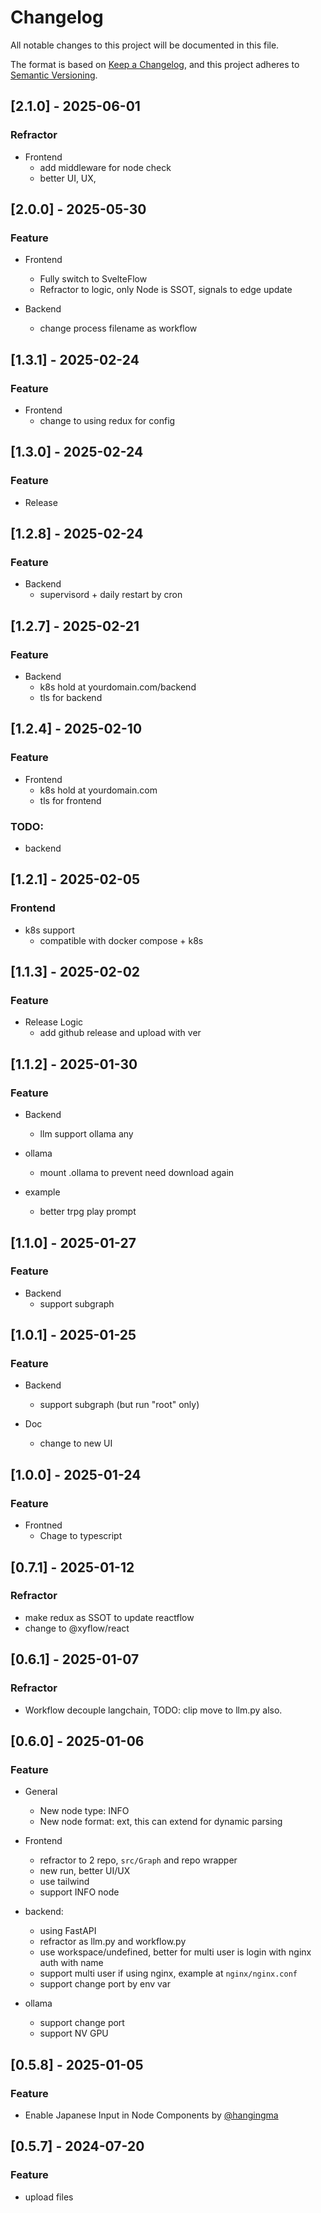 # Changelog

All notable changes to this project will be documented in this file.

The format is based on [Keep a Changelog](https://keepachangelog.com/en/1.0.0/),
and this project adheres to [Semantic Versioning](https://semver.org/spec/v2.0.0.html).

## [2.1.0] - 2025-06-01
### Refractor
* Frontend
  * add middleware for node check
  * better UI, UX, 


## [2.0.0] - 2025-05-30
### Feature
* Frontend
  * Fully switch to SvelteFlow
  * Refractor to logic, only Node is SSOT, signals to edge update

* Backend
  * change process filename as workflow


## [1.3.1] - 2025-02-24
### Feature
* Frontend
  * change to using redux for config

## [1.3.0] - 2025-02-24
### Feature
* Release

## [1.2.8] - 2025-02-24
### Feature 
* Backend
  * supervisord + daily restart by cron

## [1.2.7] - 2025-02-21
### Feature 
* Backend
  * k8s hold at yourdomain.com/backend
  * tls for backend

## [1.2.4] - 2025-02-10
### Feature 
* Frontend
  * k8s hold at yourdomain.com
  * tls for frontend

### TODO:
* backend 

## [1.2.1] - 2025-02-05
### Frontend
* k8s support
  * compatible with docker compose + k8s

## [1.1.3] - 2025-02-02
### Feature 
* Release Logic
  * add github release and upload with ver

## [1.1.2] - 2025-01-30
### Feature 
* Backend
  * llm support ollama any

* ollama
  * mount .ollama to prevent need download again

* example
  * better trpg play prompt

## [1.1.0] - 2025-01-27
### Feature 
* Backend
  * support subgraph

## [1.0.1] - 2025-01-25
### Feature
* Backend
  * support subgraph (but run "root" only)

* Doc
  * change to new UI

## [1.0.0] - 2025-01-24
### Feature
* Frontned
  * Chage to typescript

## [0.7.1] - 2025-01-12

### Refractor
* make redux as SSOT to update reactflow
* change to @xyflow/react


## [0.6.1] - 2025-01-07

### Refractor
* Workflow decouple langchain, TODO: clip move to llm.py also.

## [0.6.0] - 2025-01-06

### Feature

* General
  * New node type: INFO
  * New node format: ext, this can extend for dynamic parsing

* Frontend
  * refractor to 2 repo, `src/Graph` and repo wrapper
  * new run, better UI/UX
  * use tailwind
  * support INFO node

* backend:
  * using FastAPI
  * refractor as llm.py and workflow.py
  * use workspace/undefined, better for multi user is login with nginx auth with name
  * support multi user if using nginx, example at `nginx/nginx.conf`
  * support change port by env var

* ollama
  * support change port
  * support NV GPU

## [0.5.8] - 2025-01-05

### Feature
* Enable Japanese Input in Node Components by [@hangingma](https://github.com/hangingman)

## [0.5.7] - 2024-07-20

### Feature
* upload files
